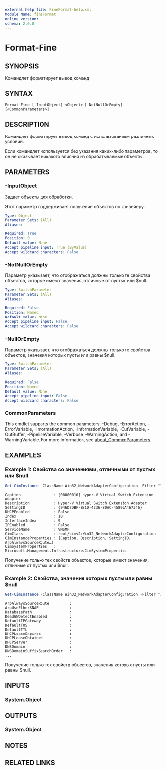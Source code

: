 ```yaml
---
external help file: FineFormat-help.xml
Module Name: fineFormat
online version:
schema: 2.0.0
---
```


# Format-Fine

## SYNOPSIS
Командлет форматирует вывод команд

## SYNTAX

```
Format-Fine [-InputObject] <Object> [-NotNullOrEmpty] [<CommonParameters>]
```

## DESCRIPTION
Командлет форматирует вывод команд с использованием различных условий.

Если командлет используется без указания каких-либо параметров, то он не оказывает никакого влияния на обрабатываемые объекты.

## PARAMETERS

### -InputObject
Задает объекты для обработки.

Этот параметр поддерживает получение объектов по конвейеру.

```yaml
Type: Object
Parameter Sets: (All)
Aliases:

Required: True
Position: 0
Default value: None
Accept pipeline input: True (ByValue)
Accept wildcard characters: False
```

### -NotNullOrEmpty
Параметр указывает, что отображаться должны только те свойства объектов, которые имеют значения, отличные от пустых или $null.

```yaml
Type: SwitchParameter
Parameter Sets: (All)
Aliases:

Required: False
Position: Named
Default value: None
Accept pipeline input: False
Accept wildcard characters: False
```

### -NullOrEmpty
Параметр указывает, что отображаться должны только те свойства объектов, значения которых пусты или равны $null.

```yaml
Type: SwitchParameter
Parameter Sets: (All)
Aliases:

Required: False
Position: Named
Default value: None
Accept pipeline input: False
Accept wildcard characters: False
```

### CommonParameters
This cmdlet supports the common parameters: -Debug, -ErrorAction, -ErrorVariable, -InformationAction, -InformationVariable, -OutVariable, -OutBuffer, -PipelineVariable, -Verbose, -WarningAction, and -WarningVariable. For more information, see [about_CommonParameters](http://go.microsoft.com/fwlink/?LinkID=113216).

## EXAMPLES

### Example 1: Свойства со значениями, отличными от пустых или $null
```powershell
Get-CimInstance -ClassName Win32_NetworkAdapterConfiguration -Filter "Index=10" | ff -NotNullOrEmpty
```

```
Caption               : [00000010] Hyper-V Virtual Switch Extension Adapter
Description           : Hyper-V Virtual Switch Extension Adapter
SettingID             : {946D7DBF-BE1D-4236-80AC-45892A467346}
DHCPEnabled           : False
Index                 : 10
InterfaceIndex        : 9
IPEnabled             : False
ServiceName           : VMSMP
CimClass              : root/cimv2:Win32_NetworkAdapterConfiguration
CimInstanceProperties : {Caption, Description, SettingID, ArpAlwaysSourceRoute…}
CimSystemProperties   : Microsoft.Management.Infrastructure.CimSystemProperties
```

Получение только тех свойств объектов, которые имеют значения, отличные от пустых или $null.

### Example 2: Свойства, значения которых пусты или равны $null
```powershell
Get-CimInstance -ClassName Win32_NetworkAdapterConfiguration -Filter "Index=10" | ff -NullOrEmpty
```

```
ArpAlwaysSourceRoute         :
ArpUseEtherSNAP              :
DatabasePath                 :
DeadGWDetectEnabled          :
DefaultIPGateway             :
DefaultTOS                   :
DefaultTTL                   :
DHCPLeaseExpires             :
DHCPLeaseObtained            :
DHCPServer                   :
DNSDomain                    :
DNSDomainSuffixSearchOrder   :
...
```

Получение только тех свойств объектов, значения которых пусты или равны $null.

## INPUTS

### System.Object

## OUTPUTS

### System.Object
## NOTES

## RELATED LINKS
